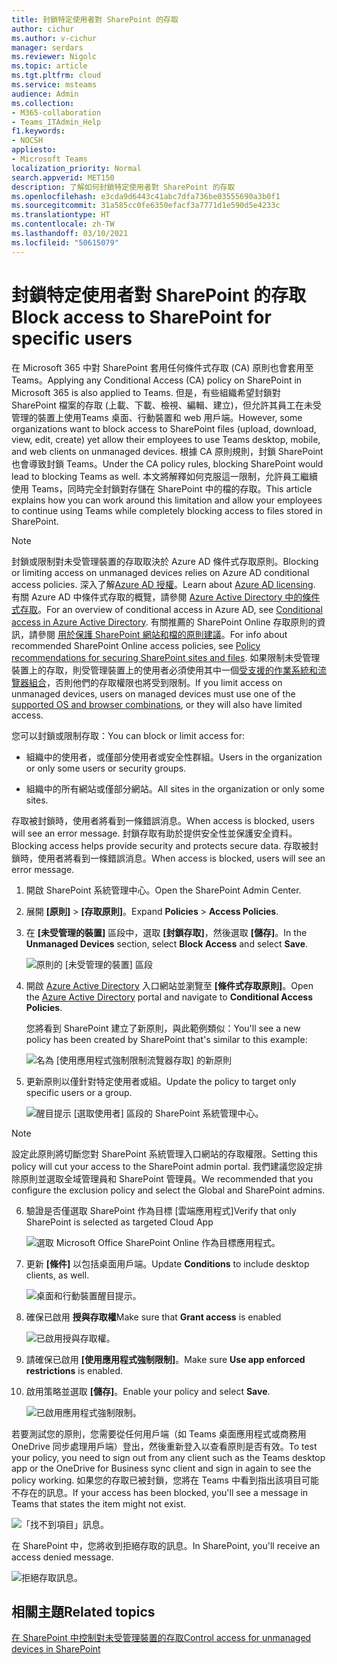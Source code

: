 ```yaml
---
title: 封鎖特定使用者對 SharePoint 的存取
author: cichur
ms.author: v-cichur
manager: serdars
ms.reviewer: Nigolc
ms.topic: article
ms.tgt.pltfrm: cloud
ms.service: msteams
audience: Admin
ms.collection:
- M365-collaboration
- Teams_ITAdmin_Help
f1.keywords:
- NOCSH
appliesto:
- Microsoft Teams
localization_priority: Normal
search.appverid: MET150
description: 了解如何封鎖特定使用者對 SharePoint 的存取
ms.openlocfilehash: e3cda9d6443c41abc7dfa736be03555690a3b0f1
ms.sourcegitcommit: 31a585cc0fe6350efacf3a7771d1e590d5e4233c
ms.translationtype: HT
ms.contentlocale: zh-TW
ms.lasthandoff: 03/10/2021
ms.locfileid: "50615079"
---
```

# <a name="block-access-to-sharepoint-for-specific-users"></a><span data-ttu-id="4a5b8-103">封鎖特定使用者對 SharePoint 的存取</span><span class="sxs-lookup"><span data-stu-id="4a5b8-103">Block access to SharePoint for specific users</span></span>

<span data-ttu-id="4a5b8-104">在 Microsoft 365 中對 SharePoint 套用任何條件式存取 (CA) 原則也會套用至 Teams。</span><span class="sxs-lookup"><span data-stu-id="4a5b8-104">Applying any Conditional Access (CA) policy on SharePoint in Microsoft 365 is also applied to Teams.</span></span> <span data-ttu-id="4a5b8-105">但是，有些組織希望封鎖對 SharePoint 檔案的存取 (上載、下載、檢視、編輯、建立)，但允許其員工在未受管理的裝置上使用Teams 桌面、行動裝置和 web 用戶端。</span><span class="sxs-lookup"><span data-stu-id="4a5b8-105">However, some organizations want to block access to SharePoint files (upload, download, view, edit, create) yet allow their employees to use Teams desktop, mobile, and web clients on unmanaged devices.</span></span> <span data-ttu-id="4a5b8-106">根據 CA 原則規則，封鎖 SharePoint 也會導致封鎖 Teams。</span><span class="sxs-lookup"><span data-stu-id="4a5b8-106">Under the CA policy rules, blocking SharePoint would lead to blocking Teams as well.</span></span> <span data-ttu-id="4a5b8-107">本文將解釋如何克服這一限制，允許員工繼續使用 Teams，同時完全封鎖對存儲在 SharePoint 中的檔的存取。</span><span class="sxs-lookup"><span data-stu-id="4a5b8-107">This article explains how you can work around this limitation and allow your employees to continue using Teams while completely blocking access to files stored in SharePoint.</span></span>

> [!Note]
> <span data-ttu-id="4a5b8-108">封鎖或限制對未受管理裝置的存取取決於 Azure AD 條件式存取原則。</span><span class="sxs-lookup"><span data-stu-id="4a5b8-108">Blocking or limiting access on unmanaged devices relies on Azure AD conditional access policies.</span></span> <span data-ttu-id="4a5b8-109">深入了解[Azure AD 授權](https://azure.microsoft.com/pricing/details/active-directory/)。</span><span class="sxs-lookup"><span data-stu-id="4a5b8-109">Learn about [Azure AD licensing](https://azure.microsoft.com/pricing/details/active-directory/).</span></span> <span data-ttu-id="4a5b8-110">有關 Azure AD 中條件式存取的概覽，請參閱 [Azure Active Directory 中的條件式存取](https://docs.microsoft.com/azure/active-directory/conditional-access/overview)。</span><span class="sxs-lookup"><span data-stu-id="4a5b8-110">For an overview of conditional access in Azure AD, see [Conditional access in Azure Active Directory](https://docs.microsoft.com/azure/active-directory/conditional-access/overview).</span></span> <span data-ttu-id="4a5b8-111">有關推薦的 SharePoint Online 存取原則的資訊，請參閱 [用於保護 SharePoint 網站和檔的原則建議](https://docs.microsoft.com/microsoft-365/enterprise/sharepoint-file-access-policies)。</span><span class="sxs-lookup"><span data-stu-id="4a5b8-111">For info about recommended SharePoint Online access policies, see [Policy recommendations for securing SharePoint sites and files](https://docs.microsoft.com/microsoft-365/enterprise/sharepoint-file-access-policies).</span></span> <span data-ttu-id="4a5b8-112">如果限制未受管理裝置上的存取，則受管理裝置上的使用者必須使用其中一個[受支援的作業系統和流覽器組合](https://docs.microsoft.com/azure/active-directory/conditional-access/technical-reference#client-apps-condition)，否則他們的存取權限也將受到限制。</span><span class="sxs-lookup"><span data-stu-id="4a5b8-112">If you limit access on unmanaged devices, users on managed devices must use one of the [supported OS and browser combinations](https://docs.microsoft.com/azure/active-directory/conditional-access/technical-reference#client-apps-condition), or they will also have limited access.</span></span>

<span data-ttu-id="4a5b8-113">您可以封鎖或限制存取：</span><span class="sxs-lookup"><span data-stu-id="4a5b8-113">You can block or limit access for:</span></span>

- <span data-ttu-id="4a5b8-114">組織中的使用者，或僅部分使用者或安全性群組。</span><span class="sxs-lookup"><span data-stu-id="4a5b8-114">Users in the organization or only some users or security groups.</span></span>

- <span data-ttu-id="4a5b8-115">組織中的所有網站或僅部分網站。</span><span class="sxs-lookup"><span data-stu-id="4a5b8-115">All sites in the organization or only some sites.</span></span>

<span data-ttu-id="4a5b8-116">存取被封鎖時，使用者將看到一條錯誤消息。</span><span class="sxs-lookup"><span data-stu-id="4a5b8-116">When access is blocked, users will see an error message.</span></span> <span data-ttu-id="4a5b8-117">封鎖存取有助於提供安全性並保護安全資料。</span><span class="sxs-lookup"><span data-stu-id="4a5b8-117">Blocking access helps provide security and protects secure data.</span></span> <span data-ttu-id="4a5b8-118">存取被封鎖時，使用者將看到一條錯誤消息。</span><span class="sxs-lookup"><span data-stu-id="4a5b8-118">When access is blocked, users will see an error message.</span></span>

1. <span data-ttu-id="4a5b8-119">開啟 SharePoint 系統管理中心。</span><span class="sxs-lookup"><span data-stu-id="4a5b8-119">Open the SharePoint Admin Center.</span></span>

2. <span data-ttu-id="4a5b8-120">展開 **[原則]** > **[存取原則]**。</span><span class="sxs-lookup"><span data-stu-id="4a5b8-120">Expand **Policies** > **Access Policies**.</span></span>

3. <span data-ttu-id="4a5b8-121">在 **[未受管理的裝置]** 區段中，選取 **[封鎖存取]**，然後選取 **[儲存]**。</span><span class="sxs-lookup"><span data-stu-id="4a5b8-121">In the **Unmanaged Devices** section,  select **Block Access** and select **Save**.</span></span>

   ![原則的 [未受管理的裝置] 區段](media/no-sharepoint-access1.png)

4. <span data-ttu-id="4a5b8-123">開啟 [Azure Active Directory](https://portal.azure.com/#blade/Microsoft_AAD_IAM/ConditionalAccessBlade/Policies) 入口網站並瀏覽至 **[條件式存取原則]**。</span><span class="sxs-lookup"><span data-stu-id="4a5b8-123">Open the [Azure Active Directory](https://portal.azure.com/#blade/Microsoft_AAD_IAM/ConditionalAccessBlade/Policies) portal and navigate to **Conditional Access Policies**.</span></span>

    <span data-ttu-id="4a5b8-124">您將看到 SharePoint 建立了新原則，與此範例類似：</span><span class="sxs-lookup"><span data-stu-id="4a5b8-124">You'll see a new policy has been created by SharePoint that's similar to this example:</span></span>

    ![名為 [使用應用程式強制限制流覽器存取] 的新原則](media/no-sharepoint-access2.png)

5. <span data-ttu-id="4a5b8-126">更新原則以僅針對特定使用者或組。</span><span class="sxs-lookup"><span data-stu-id="4a5b8-126">Update the policy to target only specific users or a group.</span></span>

    ![醒目提示 [選取使用者] 區段的 SharePoint 系統管理中心。](media/no-sharepoint-access2b.png)

  > [!Note]
> <span data-ttu-id="4a5b8-128">設定此原則將切斷您對 SharePoint 系統管理入口網站的存取權限。</span><span class="sxs-lookup"><span data-stu-id="4a5b8-128">Setting this policy will cut your access to the SharePoint admin portal.</span></span> <span data-ttu-id="4a5b8-129">我們建議您設定排除原則並選取全域管理員和 SharePoint 管理員。</span><span class="sxs-lookup"><span data-stu-id="4a5b8-129">We recommended that you configure the exclusion policy and select the Global and SharePoint admins.</span></span>

6. <span data-ttu-id="4a5b8-130">驗證是否僅選取 SharePoint 作為目標 [雲端應用程式]</span><span class="sxs-lookup"><span data-stu-id="4a5b8-130">Verify that only SharePoint is selected as targeted Cloud App</span></span>

    ![選取 Microsoft Office SharePoint Online 作為目標應用程式。](media/no-sharepoint-access3.png)

7. <span data-ttu-id="4a5b8-132">更新 **[條件]** 以包括桌面用戶端。</span><span class="sxs-lookup"><span data-stu-id="4a5b8-132">Update **Conditions** to include desktop clients, as well.</span></span>

    ![桌面和行動裝置醒目提示。](media/no-sharepoint-access4.png)

8. <span data-ttu-id="4a5b8-134">確保已啟用 **授與存取權**</span><span class="sxs-lookup"><span data-stu-id="4a5b8-134">Make sure that **Grant access** is enabled</span></span>

    ![已啟用授與存取權。](media/no-sharepoint-access5.png)

9. <span data-ttu-id="4a5b8-136">請確保已啟用 **[使用應用程式強制限制]**。</span><span class="sxs-lookup"><span data-stu-id="4a5b8-136">Make sure **Use app enforced restrictions** is enabled.</span></span>

10. <span data-ttu-id="4a5b8-137">啟用策略並選取 **[儲存]**。</span><span class="sxs-lookup"><span data-stu-id="4a5b8-137">Enable your policy and select **Save**.</span></span>

    ![已啟用應用程式強制限制。](media/no-sharepoint-access6.png)

<span data-ttu-id="4a5b8-139">若要測試您的原則，您需要從任何用戶端（如 Teams 桌面應用程式或商務用 OneDrive 同步處理用戶端）登出，然後重新登入以查看原則是否有效。</span><span class="sxs-lookup"><span data-stu-id="4a5b8-139">To test your policy, you need to sign out from any client such as the Teams desktop app or the OneDrive for Business sync client and sign in again to see the policy working.</span></span> <span data-ttu-id="4a5b8-140">如果您的存取已被封鎖，您將在 Teams 中看到指出該項目可能不存在的訊息。</span><span class="sxs-lookup"><span data-stu-id="4a5b8-140">If your access has been blocked, you'll see a message in Teams that states the item might not exist.</span></span>

 ![「找不到項目」訊息。](media/access-denied-sharepoint.png)

<span data-ttu-id="4a5b8-142">在 SharePoint 中，您將收到拒絕存取的訊息。</span><span class="sxs-lookup"><span data-stu-id="4a5b8-142">In SharePoint, you'll receive an access denied message.</span></span>

![拒絕存取訊息。](media/blocked-access-warning.png)

## <a name="related-topics"></a><span data-ttu-id="4a5b8-144">相關主題</span><span class="sxs-lookup"><span data-stu-id="4a5b8-144">Related topics</span></span>

[<span data-ttu-id="4a5b8-145">在 SharePoint 中控制對未受管理裝置的存取</span><span class="sxs-lookup"><span data-stu-id="4a5b8-145">Control access for unmanaged devices in SharePoint</span></span>](https://docs.microsoft.com/sharepoint/control-access-from-unmanaged-devices)
